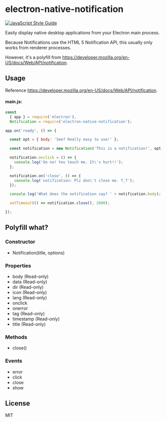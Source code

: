 # electron-native-notification

[![JavaScript Style Guide](https://img.shields.io/badge/code%20style-ES6-brightgreen.svg)](https://github.com/elierotenberg/coding-styles/blob/master/es6.md)

Easily display native desktop applications from your Electron main process.

Because Notifications use the HTML 5 Notification API, this usually only works
from renderer processes.

However, it's a polyfill from https://developer.mozilla.org/en-US/docs/Web/API/notification.

## Usage

Reference https://developer.mozilla.org/en-US/docs/Web/API/notification.

#### main.js:

```javascript
const
  { app } = require('electron'),
  Notification = require('electron-native-notification');

app.on('ready', () => {

  const opt = { body: 'See? Really easy to use!' };

  const notification = new Notification('This is a notification!', opt);

  notification.onclick = () => {
    console.log('On no! You touch me. It\'s hurt!!');
  };

  notification.on('close', () => {
    console.log('notification: Plz don\'t close me. T_T');
  });

  console.log('What does the notification say? ' + notification.body);

  setTimeout(() => notification.close(), 2000);

});
```

## Polyfill what?

### Constructor
 - Notification(title, options)

### Properties
 - body (Read-only)
 - data (Read-only)
 - dir (Read-only)
 - icon (Read-only)
 - lang (Read-only)
 - onclick
 - onerror
 - tag (Read-only)
 - timestamp (Read-only)
 - title (Read-only)

### Methods
 - close()

### Events
 - error
 - click
 - close
 - show

## License
MIT
